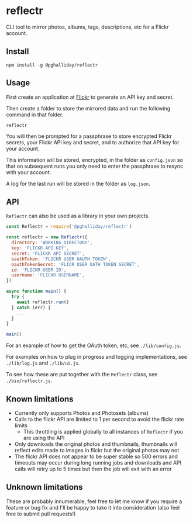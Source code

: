 # reflectr

CLI tool to mirror photos, albums, tags, descriptions, etc for a Flickr account.

## Install

```
npm install -g @pghalliday/reflectr
```

## Usage

First create an application at [Flickr](https://www.flickr.com/services/apps/) to generate an API key and secret.

Then create a folder to store the mirrored data and run the following command in that folder.

```
reflectr
```

You will then be prompted for a passphrase to store encrypted Flickr secrets, your Flickr API key and secret, and to authorize that API key for your account.

This information will be stored, encrypted, in the folder as `config.json` so that on subsequent runs you only need to enter the passphrase to resync with your account.

A log for the last run will be stored in the folder as `log.json`.

## API

`Reflectr` can also be used as a library in your own projects.

```javascript
const Reflectr = require('@pghalliday/reflectr')

const reflectr = new Reflectr({
  directory: 'WORKING_DIRECTORY',
  key: 'FLICKR API KEY',
  secret: 'FLICKR API SECRET',
  oauthToken: 'FLICKR USER OAUTH TOKEN',
  oauthTokenSecret: 'FLICR USER OATH TOKEN SECRET',
  id: 'FLICKR USER ID',
  username: 'FLICKR USERNAME',
})

async function main() {
  try {
    await reflectr.run()
  } catch (err) {
    ...
  }
}

main()
```

For an example of how to get the OAuth token, etc, see `./lib/config.js`.

For examples on how to plug in progress and logging implementations, see `./lib/log.js` and `./lib/ui.js`.

To see how these are put together with the `Reflectr` class, see `./bin/reflectr.js`.

## Known limitations

- Currently only supports Photos and Photosets (albums)
- Calls to the flickr API are limited to 1 per second to avoid the flickr rate limits
  - This throttling is applied globally to all instances of `Reflectr` if you are using the API
- Only downloads the original photos and thumbnails, thumbnails will reflect edits made to images in flickr but the original photos may not
- The flickr API does not appear to be super stable so 500 errors and timeouts may occur during long running jobs and downloads and API calls will retry up to 5 times but then the job will exit with an error

## Unknown limitations

These are probably innumerable, feel free to let me know if you require a feature or bug fix and I'll be happy to take it into consideration (also feel free to submit pull requests!)
